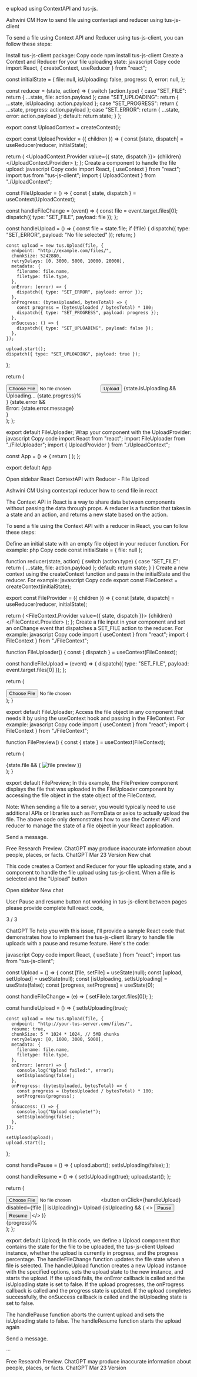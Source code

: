 
e upload using ContextAPI and tus-js.


Ashwini CM
How to send file using contextapi and reducer using tus-js-client

To send a file using Context API and Reducer using tus-js-client, you can follow these steps:

Install tus-js-client package:
Copy code
npm install tus-js-client
Create a Context and Reducer for your file uploading state:
javascript
Copy code
import React, { createContext, useReducer } from "react";

const initialState = {
  file: null,
  isUploading: false,
  progress: 0,
  error: null,
};

const reducer = (state, action) => {
  switch (action.type) {
    case "SET_FILE":
      return { ...state, file: action.payload };
    case "SET_UPLOADING":
      return { ...state, isUploading: action.payload };
    case "SET_PROGRESS":
      return { ...state, progress: action.payload };
    case "SET_ERROR":
      return { ...state, error: action.payload };
    default:
      return state;
  }
};

export const UploadContext = createContext();

export const UploadProvider = ({ children }) => {
  const [state, dispatch] = useReducer(reducer, initialState);

  return (
    <UploadContext.Provider value={{ state, dispatch }}>
      {children}
    </UploadContext.Provider>
  );
};
Create a component to handle the file upload:
javascript
Copy code
import React, { useContext } from "react";
import tus from "tus-js-client";
import { UploadContext } from "./UploadContext";

const FileUploader = () => {
  const { state, dispatch } = useContext(UploadContext);

  const handleFileChange = (event) => {
    const file = event.target.files[0];
    dispatch({ type: "SET_FILE", payload: file });
  };

  const handleUpload = () => {
    const file = state.file;
    if (!file) {
      dispatch({ type: "SET_ERROR", payload: "No file selected" });
      return;
    }

    const upload = new tus.Upload(file, {
      endpoint: "http://example.com/files/",
      chunkSize: 5242880,
      retryDelays: [0, 3000, 5000, 10000, 20000],
      metadata: {
        filename: file.name,
        filetype: file.type,
      },
      onError: (error) => {
        dispatch({ type: "SET_ERROR", payload: error });
      },
      onProgress: (bytesUploaded, bytesTotal) => {
        const progress = (bytesUploaded / bytesTotal) * 100;
        dispatch({ type: "SET_PROGRESS", payload: progress });
      },
      onSuccess: () => {
        dispatch({ type: "SET_UPLOADING", payload: false });
      },
    });

    upload.start();
    dispatch({ type: "SET_UPLOADING", payload: true });
  };

  return (
    <div>
      <input type="file" onChange={handleFileChange} />
      <button onClick={handleUpload}>Upload</button>
      {state.isUploading && <div>Uploading... {state.progress}%</div>}
      {state.error && <div>Error: {state.error.message}</div>}
    </div>
  );
};

export default FileUploader;
Wrap your component with the UploadProvider:
javascript
Copy code
import React from "react";
import FileUploader from "./FileUploader";
import { UploadProvider } from "./UploadContext";

const App = () => {
  return (
    <UploadProvider>
      <FileUploader />
    </UploadProvider>
  );
};

export default App


Open sidebar
React ContextAPI with Reducer - File Upload


Ashwini CM
Using contextapi reducer how to send file in react

The Context API in React is a way to share data between components without passing the data through props. A reducer is a function that takes in a state and an action, and returns a new state based on the action.

To send a file using the Context API with a reducer in React, you can follow these steps:

Define an initial state with an empty file object in your reducer function. For example:
php
Copy code
const initialState = {
  file: null
};

function reducer(state, action) {
  switch (action.type) {
    case "SET_FILE":
      return { ...state, file: action.payload };
    default:
      return state;
  }
}
Create a new context using the createContext function and pass in the initialState and the reducer. For example:
javascript
Copy code
export const FileContext = createContext(initialState);

export const FileProvider = ({ children }) => {
  const [state, dispatch] = useReducer(reducer, initialState);

  return (
    <FileContext.Provider value={{ state, dispatch }}>
      {children}
    </FileContext.Provider>
  );
};
Create a file input in your component and set an onChange event that dispatches a SET_FILE action to the reducer. For example:
javascript
Copy code
import { useContext } from "react";
import { FileContext } from "./FileContext";

function FileUploader() {
  const { dispatch } = useContext(FileContext);

  const handleFileUpload = (event) => {
    dispatch({ type: "SET_FILE", payload: event.target.files[0] });
  };

  return (
    <div>
      <input type="file" onChange={handleFileUpload} />
    </div>
  );
}

export default FileUploader;
Access the file object in any component that needs it by using the useContext hook and passing in the FileContext. For example:
javascript
Copy code
import { useContext } from "react";
import { FileContext } from "./FileContext";

function FilePreview() {
  const { state } = useContext(FileContext);

  return (
    <div>
      {state.file && (
        <img src={URL.createObjectURL(state.file)} alt="file preview" />
      )}
    </div>
  );
}

export default FilePreview;
In this example, the FilePreview component displays the file that was uploaded in the FileUploader component by accessing the file object in the state object of the FileContext.

Note: When sending a file to a server, you would typically need to use additional APIs or libraries such as FormData or axios to actually upload the file. The above code only demonstrates how to use the Context API and reducer to manage the state of a file object in your React application.





Send a message.


Free Research Preview. ChatGPT may produce inaccurate information about people, places, or facts. ChatGPT Mar 23 Version
New chat

This code creates a Context and Reducer for your file uploading state, and a component to handle the file upload using tus-js-client. When a file is selected and the "Upload" button




Open sidebar
New chat


User
Pause and resume button not working in tus-js-client between pages please provide complete full react code,

3 / 3


ChatGPT
To help you with this issue, I'll provide a sample React code that demonstrates how to implement the tus-js-client library to handle file uploads with a pause and resume feature. Here's the code:

javascript
Copy code
import React, { useState } from "react";
import tus from "tus-js-client";

const Upload = () => {
  const [file, setFile] = useState(null);
  const [upload, setUpload] = useState(null);
  const [isUploading, setIsUploading] = useState(false);
  const [progress, setProgress] = useState(0);

  const handleFileChange = (e) => {
    setFile(e.target.files[0]);
  };

  const handleUpload = () => {
    setIsUploading(true);

    const upload = new tus.Upload(file, {
      endpoint: "http://your-tus-server.com/files/",
      resume: true,
      chunkSize: 5 * 1024 * 1024, // 5MB chunks
      retryDelays: [0, 1000, 3000, 5000],
      metadata: {
        filename: file.name,
        filetype: file.type,
      },
      onError: (error) => {
        console.log("Upload failed:", error);
        setIsUploading(false);
      },
      onProgress: (bytesUploaded, bytesTotal) => {
        const progress = (bytesUploaded / bytesTotal) * 100;
        setProgress(progress);
      },
      onSuccess: () => {
        console.log("Upload complete!");
        setIsUploading(false);
      },
    });

    setUpload(upload);
    upload.start();
  };

  const handlePause = () => {
    upload.abort();
    setIsUploading(false);
  };

  const handleResume = () => {
    setIsUploading(true);
    upload.start();
  };

  return (
    <div>
      <input type="file" onChange={handleFileChange} />
      <button onClick={handleUpload} disabled={!file || isUploading}>
        Upload
      </button>
      {isUploading && (
        <>
          <button onClick={handlePause}>Pause</button>
          <button onClick={handleResume}>Resume</button>
        </>
      )}
      <div>{progress}%</div>
    </div>
  );
};

export default Upload;
In this code, we define a Upload component that contains the state for the file to be uploaded, the tus-js-client Upload instance, whether the upload is currently in progress, and the progress percentage. The handleFileChange function updates the file state when a file is selected. The handleUpload function creates a new Upload instance with the specified options, sets the upload state to the new instance, and starts the upload. If the upload fails, the onError callback is called and the isUploading state is set to false. If the upload progresses, the onProgress callback is called and the progress state is updated. If the upload completes successfully, the onSuccess callback is called and the isUploading state is set to false.

The handlePause function aborts the current upload and sets the isUploading state to false. The handleResume function starts the upload again


Send a message.

···

Free Research Preview. ChatGPT may produce inaccurate information about people, places, or facts. ChatGPT Mar 23 Version
